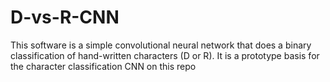 # D-vs-R-CNN

This software is a simple convolutional neural network that does a binary classification of hand-written characters (D or R). 
It is a prototype basis for the character classification CNN on this repo
